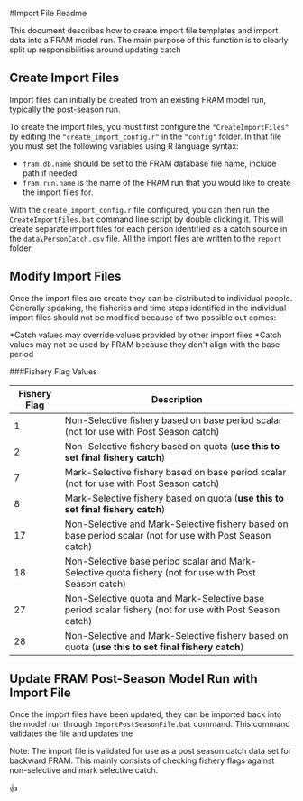 #Import File Readme

This document describes how to create import file templates and import data into a FRAM model run.  The main purpose of this function is to clearly split up responsibilities around updating catch 

## Create Import Files

Import files can initially be created from an existing FRAM model run, typically the post-season run.

To create the import files, you must first configure the `"CreateImportFiles"` by editing the `"create_import_config.r"` in the `"config"` folder.  In that file you must set the following variables using R language syntax:

* `fram.db.name` should be set to the FRAM database file name, include path if needed.
* `fram.run.name` is the name of the FRAM run that you would like to create the import files for.

With the `create_import_config.r` file configured, you can then run the `CreateImportFiles.bat` command line script by double clicking it.  This will create separate import files for each person identified as a catch source in the `data\PersonCatch.csv` file.  All the import files are written to the `report` folder.

## Modify Import Files

Once the import files are create they can be distributed to individual people.  Generally speaking, the fisheries and time steps identified in the individual import files should not be modified because of two possible out comes:

*Catch values may override values provided by other import files
*Catch values may not be used by FRAM because they don't align with the base period


###Fishery Flag Values

Fishery Flag | Description 
------------ | -------------
 1 | Non-Selective fishery based on base period scalar (not for use with Post Season catch) 
 2 | Non-Selective fishery based on quota (**use this to set final fishery catch**) 
 7 | Mark-Selective fishery based on base period scalar (not for use with Post Season catch) 
 8 | Mark-Selective fishery based on quota (**use this to set final fishery catch**) 
 17 | Non-Selective and Mark-Selective fishery based on base period scalar (not for use with Post Season catch) 
 18 | Non-Selective base period scalar and Mark-Selective quota fishery (not for use with Post Season catch) 
 27 | Non-Selective quota and Mark-Selective base period scalar fishery (not for use with Post Season catch) 
 28 | Non-Selective and Mark-Selective fishery based on quota (**use this to set final fishery catch**) 

## Update FRAM Post-Season Model Run with Import File

Once the import files have been updated, they can be imported back into the model run through `ImportPostSeasonFile.bat` command.  This command validates the file and updates the 

Note: The import file is validated for use as a post season catch data set for backward FRAM.  This mainly consists of checking fishery flags against non-selective and mark selective catch.


:+1:
